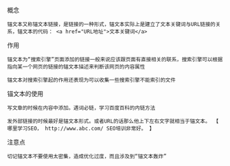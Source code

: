 概念

```
锚文本又称锚文本链接，是链接的一种形式，锚文本实际上是建立了文本关键词与URL链接的关系，锚文本的代码： <a href="URL地址">文本关键词</a>
```

作用

```
锚文本为“搜索引擎”页面添加的链接一般来说应该跟页面有直接相关的联系，搜索引擎可以根据指向某一个网页的链接的锚文本描述来判断该网页的内容属性

锚文本对搜索引擎起的作用还表现为可以收集一些搜索引擎不能索引的文件
```

锚文本的使用

```
写文章的时候在内容中添加。遇词必链，学习百度百科的内链方法

发外部链接的时候最好是锚文本形式。或者URL的话那么他上下左右文字就相当于锚文本。 【 哪里学习SEO， http://www.abc.com/ SEO培训非常好。 】
```

注意点

```
切记锚文本不要使用太密集，造成优化过度，而且涉及到“锚文本轰炸”
```



